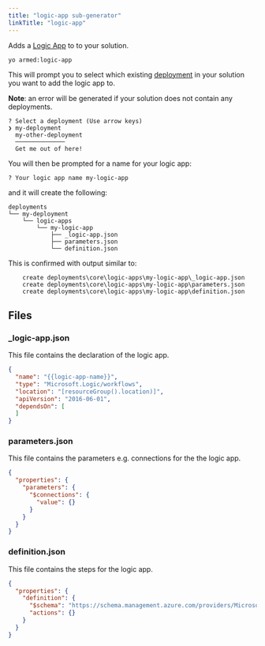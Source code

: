```yaml
---
title: "logic-app sub-generator"
linkTitle: "logic-app"
---
```


Adds a [Logic App](https://azure.microsoft.com/en-us/services/logic-apps/) to to your solution.

```pwsh
yo armed:logic-app
```

This will prompt you to select which existing [deployment](./deployments.md) in your solution you want to add the logic app to. 

**Note**: an error will be generated if your solution does not contain any deployments.

<!-- TODO: replace with image -->
```pwsh
? Select a deployment (Use arrow keys)
❯ my-deployment
  my-other-deployment
  ──────────────
  Get me out of here!
```

You will then be prompted for a name for your logic app:

<!-- TODO: replace with image -->
```text
? Your logic app name my-logic-app
```

and it will create the following:

```text
deployments
└── my-deployment
    └── logic-apps
        └── my-logic-app
            ├── _logic-app.json
            ├── parameters.json
            └── definition.json
```

This is confirmed with output similar to:

```text
    create deployments\core\logic-apps\my-logic-app\_logic-app.json
    create deployments\core\logic-apps\my-logic-app\parameters.json
    create deployments\core\logic-apps\my-logic-app\definition.json
```

## Files

### _logic-app.json

This file contains the declaration of the logic app.

```json
{
  "name": "{{logic-app-name}}",
  "type": "Microsoft.Logic/workflows",
  "location": "[resourceGroup().location)]",
  "apiVersion": "2016-06-01",
  "dependsOn": [
  ]
}
```

### parameters.json

This file contains the parameters e.g. connections for the the logic app.

```json
{
  "properties": {
    "parameters": {
      "$connections": {
        "value": {}
      }
    }
  }
}
```

### definition.json

This file contains the steps for the logic app.

```json
{
  "properties": {
    "definition": {
      "$schema": "https://schema.management.azure.com/providers/Microsoft.Logic/schemas/2016-06-01/workflowdefinition.json#",
      "actions": {}
    }
  }
}
```
